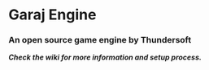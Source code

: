 # Garaj Engine

### An open source game engine by Thundersoft

 ***Check the wiki for more information and setup process.***